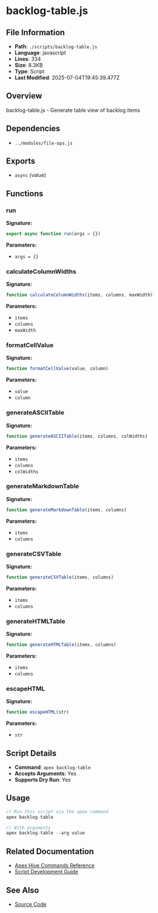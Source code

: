# backlog-table.js

## File Information

- **Path**: `./scripts/backlog-table.js`
- **Language**: javascript
- **Lines**: 334
- **Size**: 8.3KB
- **Type**: Script
- **Last Modified**: 2025-07-04T19:45:39.477Z

## Overview

backlog-table.js - Generate table view of backlog items

## Dependencies

- `../modules/file-ops.js`

## Exports

- `async` (value)

## Functions

### run

**Signature:**
```javascript
export async function run(args = {})
```

**Parameters:**
- `args = {}`

### calculateColumnWidths

**Signature:**
```javascript
function calculateColumnWidths(items, columns, maxWidth)
```

**Parameters:**
- `items`
- `columns`
- `maxWidth`

### formatCellValue

**Signature:**
```javascript
function formatCellValue(value, column)
```

**Parameters:**
- `value`
- `column`

### generateASCIITable

**Signature:**
```javascript
function generateASCIITable(items, columns, colWidths)
```

**Parameters:**
- `items`
- `columns`
- `colWidths`

### generateMarkdownTable

**Signature:**
```javascript
function generateMarkdownTable(items, columns)
```

**Parameters:**
- `items`
- `columns`

### generateCSVTable

**Signature:**
```javascript
function generateCSVTable(items, columns)
```

**Parameters:**
- `items`
- `columns`

### generateHTMLTable

**Signature:**
```javascript
function generateHTMLTable(items, columns)
```

**Parameters:**
- `items`
- `columns`

### escapeHTML

**Signature:**
```javascript
function escapeHTML(str)
```

**Parameters:**
- `str`

## Script Details

- **Command**: `apex backlog-table`
- **Accepts Arguments**: Yes
- **Supports Dry Run**: Yes

## Usage

```javascript
// Run this script via the apex command
apex backlog-table

// With arguments
apex backlog-table --arg value
```

## Related Documentation

- [Apex Hive Commands Reference](../architecture/reference/commands/)
- [Script Development Guide](../development/scripts/)

## See Also

- [Source Code](./scripts/backlog-table.js)

